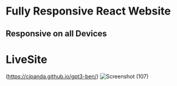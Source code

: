 # Fully Responsive React Website 
## Responsive on all Devices 
# LiveSite 
(https://cjpanda.github.io/gpt3-ben/)
![Screenshot (107)](https://github.com/cjpanda/gpt3-ben/assets/107156444/1eebafda-e542-460d-88ad-508cc7266b53)
